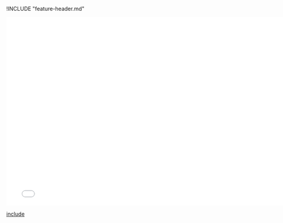 !INCLUDE "feature-header.md"

<iframe src="../../helper-feature.html" width="770" height="500" frameBorder="0" seamless="seamless">
</iframe>

[include](../../helper-feature.html)

